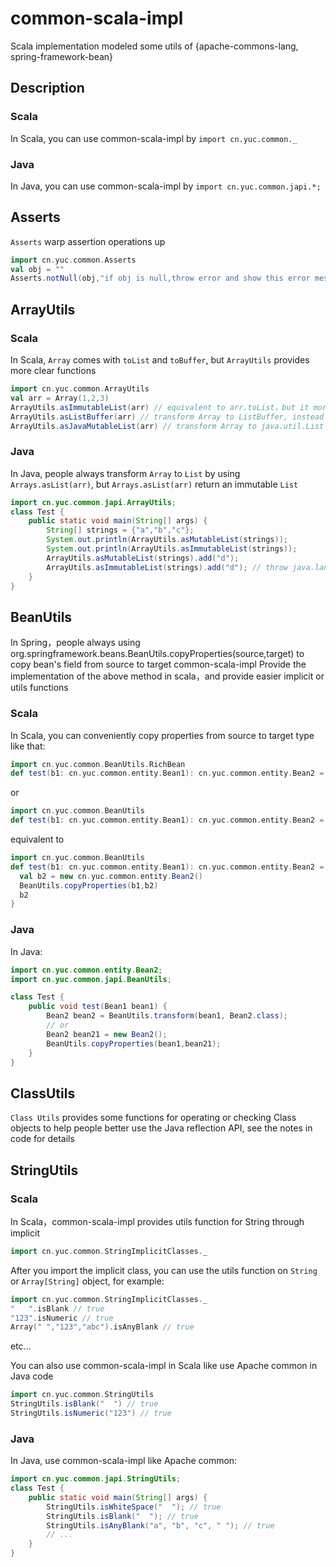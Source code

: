 # common-scala-impl
Scala implementation modeled some utils of {apache-commons-lang, spring-framework-bean}
## Description
### Scala
In Scala, you can use common-scala-impl by `import cn.yuc.common._`
### Java
In Java,  you can use common-scala-impl by `import cn.yuc.common.japi.*;`

## Asserts
`Asserts` warp assertion operations up
```scala
import cn.yuc.common.Asserts
val obj = ""
Asserts.notNull(obj,"if obj is null,throw error and show this error message")
```

## ArrayUtils
### Scala
In Scala, `Array` comes with `toList` and `toBuffer`, but `ArrayUtils` provides more clear functions
```scala
import cn.yuc.common.ArrayUtils
val arr = Array(1,2,3)
ArrayUtils.asImmutableList(arr) // equivalent to arr.toList，but it more clear that the array will be transformed into immutable list
ArrayUtils.asListBuffer(arr) // transform Array to ListBuffer, instead of Buffer
ArrayUtils.asJavaMutableList(arr) // transform Array to java.util.List
```
### Java
In Java, people always transform `Array` to `List` by using `Arrays.asList(arr)`, but `Arrays.asList(arr)` return an immutable `List`
```java
import cn.yuc.common.japi.ArrayUtils;
class Test {
    public static void main(String[] args) {
        String[] strings = {"a","b","c"};
        System.out.println(ArrayUtils.asMutableList(strings));
        System.out.println(ArrayUtils.asImmutableList(strings));
        ArrayUtils.asMutableList(strings).add("d");
        ArrayUtils.asImmutableList(strings).add("d"); // throw java.lang.UnsupportedOperationException
    }
}
```

## BeanUtils
In Spring，people always using org.springframework.beans.BeanUtils.copyProperties(source,target) to copy bean's field from source to target
common-scala-impl Provide the implementation of the above method in scala，and provide easier implicit or utils functions
### Scala
In Scala, you can conveniently copy properties from source to target type like that: 
```scala
import cn.yuc.common.BeanUtils.RichBean
def test(b1: cn.yuc.common.entity.Bean1): cn.yuc.common.entity.Bean2 = b1.to[cn.yuc.common.entity.Bean2]
```
or
```scala
import cn.yuc.common.BeanUtils
def test(b1: cn.yuc.common.entity.Bean1): cn.yuc.common.entity.Bean2 = BeanUtils.transform[cn.yuc.common.entity.Bean2](b1)
```
equivalent to
```scala
import cn.yuc.common.BeanUtils
def test(b1: cn.yuc.common.entity.Bean1): cn.yuc.common.entity.Bean2 = {
  val b2 = new cn.yuc.common.entity.Bean2()
  BeanUtils.copyProperties(b1,b2)
  b2
}
```

### Java
In Java: 
```java
import cn.yuc.common.entity.Bean2;
import cn.yuc.common.japi.BeanUtils;

class Test {
    public void test(Bean1 bean1) {
        Bean2 bean2 = BeanUtils.transform(bean1, Bean2.class);
        // or
        Bean2 bean21 = new Bean2();
        BeanUtils.copyProperties(bean1,bean21);
    }
}
```

## ClassUtils
`Class Utils` provides some functions for operating or checking Class objects to help people better use the Java reflection API, see the notes in code for details

## StringUtils
### Scala
In Scala，common-scala-impl provides utils function for String through implicit
```scala
import cn.yuc.common.StringImplicitClasses._
```
After you import the implicit class, you can use the utils function on `String` or `Array[String]` object, for example:
```scala
import cn.yuc.common.StringImplicitClasses._
"   ".isBlank // true
"123".isNumeric // true
Array(" ","123","abc").isAnyBlank // true
```
etc...

You can also use common-scala-impl in Scala like use Apache common in Java code
```scala
import cn.yuc.common.StringUtils
StringUtils.isBlank("  ") // true
StringUtils.isNumeric("123") // true
```
### Java
In Java, use common-scala-impl like Apache common:
```java
import cn.yuc.common.japi.StringUtils;
class Test {
    public static void main(String[] args) {
        StringUtils.isWhiteSpace("  "); // true
        StringUtils.isBlank("  "); // true
        StringUtils.isAnyBlank("a", "b", "c", " "); // true
        // ...
    }
}
```

